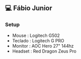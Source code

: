 ## 💻 Fábio Junior



### Setup
- Mouse : Logitech G502
- Teclado : Logitech G PRO
- Monitor : AOC Hero 27" 144hz
- Headset : Red Dragon Zeus Pro
  
